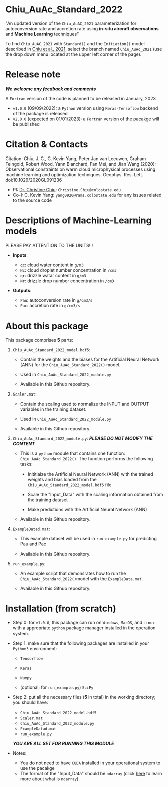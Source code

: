 # Chiu_AuAc_Standard_2022
"An updated version of the `Chiu_AuAC_2021` parameterization for autoconversion rate and accretion rate using **in-situ aircraft observations** and **Machine Learning** techniques"

To find `Chiu_AuAC_2021` with `Standard()` and the `Initiation()` model described in [Chiu et al., 2021](https://agupubs.onlinelibrary.wiley.com/doi/10.1029/2020GL091236), select the branch named `Chiu_AuAc_2021` (use the 
drop down menu located at the upper left corner of the page).

Release note
============
***We welcome any feedback and comments***

A `Fortran` version of the code is planned to be released in January, 2023

- `v1.0.0` (09/09/2022): a `Python` version using `Keras-Tensoflow` backend of the package is released
- `v2.0.0` (expected on 01/01/2023): a `Fortran` version of the pacakge will be published

Citation & Contacts
===================
Citation: Chiu, J. C., C. Kevin Yang, Peter Jan van Leeuwen, Graham Feingold, Robert Wood, Yann Blanchard, Fan Mei, and Jian Wang (2020): Observational constraints on warm cloud microphysical processes using machine learning and optimization techniques. Geophys. Res. Lett. doi:10.1029/2020GL091236

* PI: [Dr. Christine Chiu](https://cloud-radiation.atmos.colostate.edu/): `Christine.Chiu@colostate.edu`
* Co-I: C. Kevin Yang: `yang0920@rams.colostate.edu` for any issues related to the source code

Descriptions of Machine-Learning models
=======================================
PLEASE PAY ATTENTION TO THE UNITS!!!

- **Inputs**:
   - `qc`: cloud water content in `g/m3`
   - `Nc`: cloud droplet number concentration in `/cm3`
   - `qr`: drizzle watar content in `g/m3`
   - `Nr`: drizzle drop number concentration in `/cm3`

- **Outputs**: 
   - `Pau`: autoconversion rate in `g/cm3/s`
   - `Pac`: accretion rate in `g/cm3/s`

About this package
==================
This package comprises **5** parts:

1. `Chiu_AuAc_Standard_2022_model.hdf5`:

   - Contain the weights and the biases for the Artificial Neural Network (ANN) for the `Chiu_AuAc_Standard_2022()` model.

   - Used in `Chiu_AuAc_Standard_2022_module.py`
   
   - Available in this Github repository.

2. `Scaler.mat`:
  
   - Contain the scaling used to normalize the INPUT and OUTPUT variables in the training dataset.

   - Used in `Chiu_AuAc_Standard_2022_module.py`

   - Available in this Github repository.

3. `Chiu_AuAc_Standard_2022_module.py`: ***PLEASE DO NOT MODIFY THE CONTENT***

   - This is a `python` module that contains one function: `Chiu_AuAc_Standard_2022()`. The function performs the following tasks:
   
      - Inititialze the Artificial Neural Network (ANN) with the trained weights and bias loaded from the `Chiu_AuAc_Standard_2022_model.hdf5` file

      - Scale the "Input_Data" with the scaling information obtained from the training dataset

      - Make predictions with the Artificial Neural Network (ANN)
   
   - Available in this Github repository.

4. `ExampleDatad.mat`: 

   - This example dataset will be used in `run_example.py` for predicting Pau and Pac

   - Available in this Github repository.

5. `run_example.py`:

   - An example script that demonsrates how to run the `Chiu_AuAc_Standard_2022()`model  with the `ExampleData.mat`.

   - Available in this Github repository.

Installation (from scratch)
===========================

- Step 0: for `v1.0.0`, this package can run on `Windows`, `MacOS`, and `Linux` with a appropriate `python` package manager installed in the operation system.

- Step 1: make sure that the following packages are installed in your `Python3` environment:

   - `Tensorflow`
   
   - `Keras`
   
   - `Numpy`

   - (optional; for `run_example.py`) `SciPy`

- Step 2: put all the necessary files (**5** in total) in the working directory; you should have:

   - `Chiu_AuAc_Standard_2022_model.hdf5`
   - `Scaler.mat`
   - `Chiu_AuAc_Standard_2022_module.py`
   - `ExampleDatad.mat`
   - `run_example.py`
  
   ***YOU ARE ALL SET FOR RUNNING THIS MODULE***

- Notes:
   - You do not need to have `CUDA` installed in your operational system to use the pacakge
   - The format of the "Input_Data" should be `ndarray` (click [here](https://numpy.org/doc/stable/reference/generated/numpy.ndarray.html) to learn more about what is `ndarray`)
